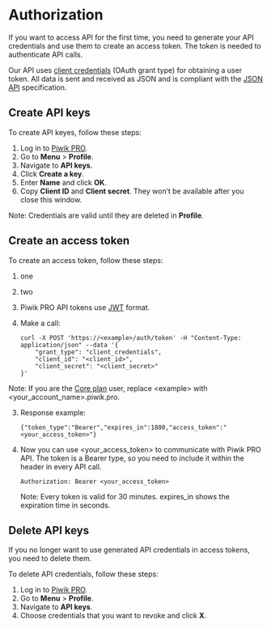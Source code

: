 Authorization
=============

If you want to access API for the first time, you need to generate your API credentials and use them to create an access token. The token is needed to authenticate API calls.

Our API uses [client credentials](https://www.oauth.com/oauth2-servers/access-tokens/client-credentials/) (OAuth grant type) for obtaining a user token. All data is sent and received as JSON and is compliant with the [JSON API](http://jsonapi.org/) specification.

## Create API keys

To create API keyes, follow these steps:

1. Log in to [Piwik PRO](https://piwik.pro/login/).
2. Go to **Menu** &gt; **Profile**.
3. Navigate to **API keys**.
4. Click **Create a key**.
5. Enter **Name** and click **OK**.
6. Copy **Client ID** and **Client secret**. They won’t be available after you close this window.

Note: Credentials are valid until they are deleted in **Profile**.

## Create an access token

To create an access token, follow these steps:

1. one
2. two

1. Piwik PRO API tokens use [JWT](https://jwt.io/) format.
2. Make a call:
    ```shell
    curl -X POST 'https://<example>/auth/token' -H "Content-Type: application/json" --data '{
        "grant_type": "client_credentials",
        "client_id": "<client_id>",
        "client_secret": "<client_secret>"
    }'
    ```
  Note: If you are the [Core plan](https://piwik.pro/core-plan/) user, replace &lt;example&gt; with &lt;your_account_name&gt;.piwik.pro.


3. Response example:
    ```
    {"token_type":"Bearer","expires_in":1800,"access_token":"<your_access_token>"}
    ```
4. Now you can use &lt;your_access_token&gt; to communicate with Piwik PRO API. The token is a Bearer type, so you need to include it within the header in every API call.  
    ```
    Authorization: Bearer <your_access_token>
    ```
    Note: Every token is valid for 30 minutes. expires_in shows the expiration time in seconds.

## Delete API keys

If you no longer want to use generated API credentials in access tokens, you need to delete them.

To delete API credentials, follow these steps:

1. Log in to [Piwik PRO](https://piwik.pro/login/).
2. Go to **Menu** &gt; **Profile**.
3. Navigate to **API keys**.
4. Choose credentials that you want to revoke and click **X**.

